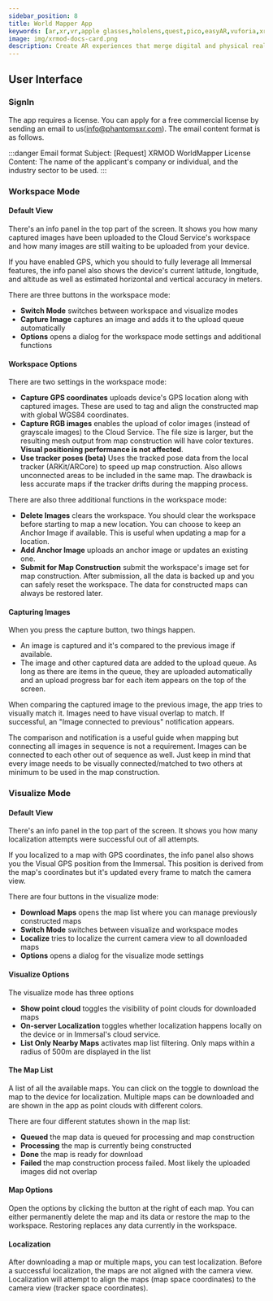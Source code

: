 ```yaml
---
sidebar_position: 8
title: World Mapper App
keywords: [ar,xr,vr,apple glasses,hololens,quest,pico,easyAR,vuforia,xrmod,mod,doc,XR,facebook,meta,unity]
image: img/xrmod-docs-card.png
description: Create AR experiences that merge digital and physical realities for consumers, industrial use, ad campaigns and more.
---
```


## User Interface
### SignIn

The app requires a license. You can apply for a free commercial license by sending an email to us(info@phantomsxr.com). The email content format is as follows.

:::danger Email format
Subject: [Request] XRMOD WorldMapper License  
Content: The name of the applicant's company or individual, and the industry sector to be used.
:::


### Workspace Mode

#### Default View

There's an info panel in the top part of the screen. It shows you how many captured images have been uploaded to the Cloud Service's workspace and how many images are still waiting to be uploaded from your device.  

If you have enabled GPS, which you should to fully leverage all Immersal features, the info panel also shows the device's current latitude, longitude, and altitude as well as estimated horizontal and vertical accuracy in meters.   

There are three buttons in the workspace mode:  
- **Switch Mode** switches between workspace and visualize modes  
- **Capture Image** captures an image and adds it to the upload queue automatically
- **Options** opens a dialog for the workspace mode settings and additional functions

<center>
<coverimg  url={require('@site/static/static/dev-tools/worldmapper/workspace_default.jpg')} width="15rem" padding="0"/>
</center>

#### Workspace Options

There are two settings in the workspace mode:

- **Capture GPS coordinates** uploads device's GPS location along with captured images. These are used to tag and align the constructed map with global WGS84 coordinates.
- **Capture RGB images** enables the upload of color images (instead of grayscale images) to the Cloud Service. The file size is larger, but the resulting mesh output from map construction will have color textures. **Visual positioning performance is not affected**.
- **Use tracker poses (beta)** Uses the tracked pose data from the local tracker (ARKit/ARCore) to speed up map construction. Also allows unconnected areas to be included in the same map. The drawback is less accurate maps if the tracker drifts during the mapping process.

There are also three additional functions in the workspace mode:

- **Delete Images** clears the workspace. You should clear the workspace before starting to map a new location. You can choose to keep an Anchor Image if available. This is useful when updating a map for a location.
- **Add Anchor Image** uploads an anchor image or updates an existing one.
- **Submit for Map Construction** submit the workspace's image set for map construction. After submission, all the data is backed up and you can safely reset the workspace. The data for constructed maps can always be restored later.

<center>
<coverimg  url={require('@site/static/static/dev-tools/worldmapper/Screenshot_20201111-152704.jpg')} width="15rem" padding="0"/>
</center>


#### Capturing Images

When you press the capture button, two things happen.

- An image is captured and it's compared to the previous image if available.
- The image and other captured data are added to the upload queue. As long as there are items in the queue, they are uploaded automatically and an upload progress bar for each item appears on the top of the screen. 

When comparing the captured image to the previous image, the app tries to visually match it. Images need to have visual overlap to match. If successful, an "Image connected to previous" notification appears.

The comparison and notification is a useful guide when mapping but connecting all images in sequence is not a requirement. Images can be connected to each other out of sequence as well. Just keep in mind that every image needs to be visually connected/matched to two others at minimum to be used in the map construction.

<center>
<coverimg  url={require('@site/static/static/dev-tools/worldmapper/capture_connected.jpg')} width="25rem" padding="0"/>
</center>

### Visualize Mode

#### Default View

There's an info panel in the top part of the screen. It shows you how many localization attempts were successful out of all attempts.

If you localized to a map with GPS coordinates, the info panel also shows you the Visual GPS position from the Immersal. This position is derived from the map's coordinates but it's updated every frame to match the camera view.

There are four buttons in the visualize mode:
- **Download Maps** opens the map list where you can manage previously constructed maps
- **Switch Mode** switches between visualize and workspace modes
- **Localize** tries to localize the current camera view to all downloaded maps
- **Options** opens a dialog for the visualize mode settings

<center>
<coverimg  url={require('@site/static/static/dev-tools/worldmapper/visualize_default.jpg')} width="15rem" padding="0"/>
</center>

#### Visualize Options

The visualize mode has three options

- **Show point cloud** toggles the visibility of point clouds for downloaded maps
- **On-server Localization** toggles whether localization happens locally on the device or in Immersal's cloud service.
- **List Only Nearby Maps** activates map list filtering. Only maps within a radius of 500m are displayed in the list

<center>
<coverimg  url={require('@site/static/static/dev-tools/worldmapper/visualize_options.jpg')} width="15rem" padding="0"/>
</center>

#### The Map List
A list of all the available maps. You can click on the toggle to download the map to the device for localization. Multiple maps can be downloaded and are shown in the app as point clouds with different colors.

There are four different statutes shown in the map list:

- **Queued** the map data is queued for processing and map construction
- **Processing** the map is currently being constructed
- **Done** the map is ready for download
- **Failed** the map construction process failed. Most likely the uploaded images did not overlap

<center>
<coverimg  url={require('@site/static/static/dev-tools/worldmapper/visualize_map_list.jpg')} width="15rem" padding="0"/>
</center>

#### Map Options
Open the options by clicking the button at the right of each map. You can either permanently delete the map and its data or restore the map to the workspace. Restoring replaces any data currently in the workspace.

<center>
<coverimg  url={require('@site/static/static/dev-tools/worldmapper/visualize_map_list_options.jpg')} width="15rem" padding="0"/>
</center>


#### Localization
After downloading a map or multiple maps, you can test localization.
Before a successful localization, the maps are not aligned with the camera view. Localization will attempt to align the maps (map space coordinates) to the camera view (tracker space coordinates).

<center>
<coverimg  url={require('@site/static/static/dev-tools/worldmapper/visualize_localized.jpg')} width="25rem" padding="0"/>
</center>